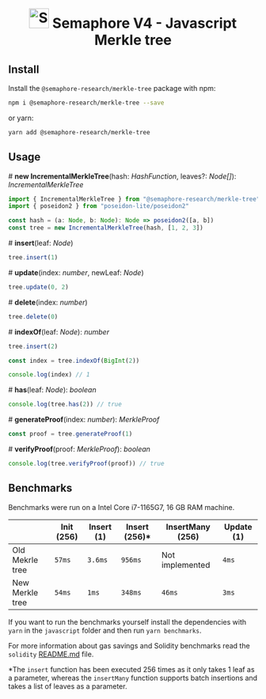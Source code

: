 <p align="center">
    <h1 align="center">
        <picture>
            <source media="(prefers-color-scheme: dark)" srcset="https://github.com/semaphore-protocol/website/blob/main/static/img/semaphore-icon-dark.svg">
            <source media="(prefers-color-scheme: light)" srcset="https://github.com/semaphore-protocol/website/blob/main/static/img/semaphore-icon.svg">
            <img width="40" alt="Semaphore icon." src="https://github.com/semaphore-protocol/website/blob/main/static/img/semaphore-icon.svg">
        </picture>
        Semaphore V4 - Javascript Merkle tree
    </h1>
</p>

## Install

Install the `@semaphore-research/merkle-tree` package with npm:

```bash
npm i @semaphore-research/merkle-tree --save
```

or yarn:

```bash
yarn add @semaphore-research/merkle-tree
```

## Usage

\# **new IncrementalMerkleTree**(hash: _HashFunction_, leaves?: _Node\[]_): _IncrementalMerkleTree_

```typescript
import { IncrementalMerkleTree } from "@semaphore-research/merkle-tree"
import { poseidon2 } from "poseidon-lite/poseidon2"

const hash = (a: Node, b: Node): Node => poseidon2([a, b])
const tree = new IncrementalMerkleTree(hash, [1, 2, 3])
```

\# **insert**(leaf: _Node_)

```typescript
tree.insert(1)
```

\# **update**(index: _number_, newLeaf: _Node_)

```typescript
tree.update(0, 2)
```

\# **delete**(index: _number_)

```typescript
tree.delete(0)
```

\# **indexOf**(leaf: _Node_): _number_

```typescript
tree.insert(2)

const index = tree.indexOf(BigInt(2))

console.log(index) // 1
```

\# **has**(leaf: _Node_): _boolean_

```typescript
console.log(tree.has(2)) // true
```

\# **generateProof**(index: _number_): _MerkleProof_

```typescript
const proof = tree.generateProof(1)
```

\# **verifyProof**(proof: _MerkleProof_): _boolean_

```typescript
console.log(tree.verifyProof(proof)) // true
```

## Benchmarks

Benchmarks were run on a Intel Core i7-1165G7, 16 GB RAM machine.

|                 | Init (256) | Insert (1) | Insert (256)\* | InsertMany (256) | Update (1) |
| --------------- | ---------- | ---------- | -------------- | ---------------- | ---------- |
| Old Mekrle tree | `57ms`     | `3.6ms`    | `956ms`        | Not implemented  | `4ms`      |
| New Merkle tree | `54ms`     | `1ms`      | `348ms`        | `46ms`           | `3ms`      |

If you want to run the benchmarks yourself install the dependencies with `yarn` in the `javascript` folder and then run `yarn benchmarks`.

For more information about gas savings and Solidity benchmarks read the `solidity` [README.md](https://github.com/semaphore-protocol/research/tree/main/solidity) file.

\*The `insert` function has been executed 256 times as it only takes 1 leaf as a parameter, whereas the `insertMany` function supports batch insertions and takes a list of leaves as a parameter.
